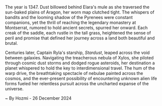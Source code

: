 
The year is 1347.  Dust billowed behind Elara's mule as she traversed the sun-baked plains of Aragon, her worn map clutched tight.  The whispers of bandits and the looming shadow of the Pyrenees were constant companions, yet the thrill of reaching the legendary monastery at Montserrat, rumored to hold ancient secrets, spurred her onward.  Each creak of the saddle, each rustle in the tall grass, heightened the sense of peril and promise that defined her journey across a land both beautiful and brutal.

Centuries later, Captain Ryla's starship, *Stardust*, leaped across the void between galaxies.  Navigating the treacherous nebula of Xylos, she piloted through cosmic dust storms and dodged rogue asteroids, her destination a planet whispered to hold the key to interdimensional travel.  The hum of the warp drive, the breathtaking spectacle of nebulae painted across the cosmos, and the ever-present possibility of encountering unknown alien life forms fueled her relentless pursuit across the uncharted expanse of the universe.

~ By Hozmi - 26 December 2024

